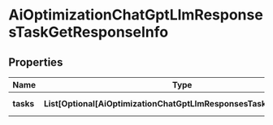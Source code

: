# AiOptimizationChatGptLlmResponsesTaskGetResponseInfo


## Properties

| Name | Type | Description | Notes |
|------------ | ------------- | ------------- | -------------|
**tasks** | **List[Optional[AiOptimizationChatGptLlmResponsesTaskGetTaskInfo]]** | array of tasks |[optional]|